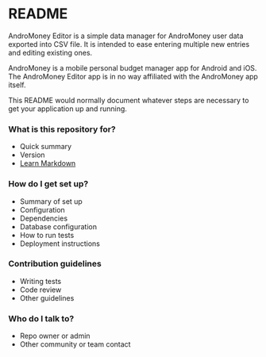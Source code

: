 # README #

AndroMoney Editor is a simple data manager for AndroMoney user data exported into CSV file.
It is intended to ease entering multiple new entries and editing existing ones.

AndroMoney is a mobile personal budget manager app for Android and iOS.
The AndroMoney Editor app is in no way affiliated with the AndroMoney app itself.

This README would normally document whatever steps are necessary to get your application up and running.

### What is this repository for? ###

* Quick summary
* Version
* [Learn Markdown](https://bitbucket.org/tutorials/markdowndemo)

### How do I get set up? ###

* Summary of set up
* Configuration
* Dependencies
* Database configuration
* How to run tests
* Deployment instructions

### Contribution guidelines ###

* Writing tests
* Code review
* Other guidelines

### Who do I talk to? ###

* Repo owner or admin
* Other community or team contact
